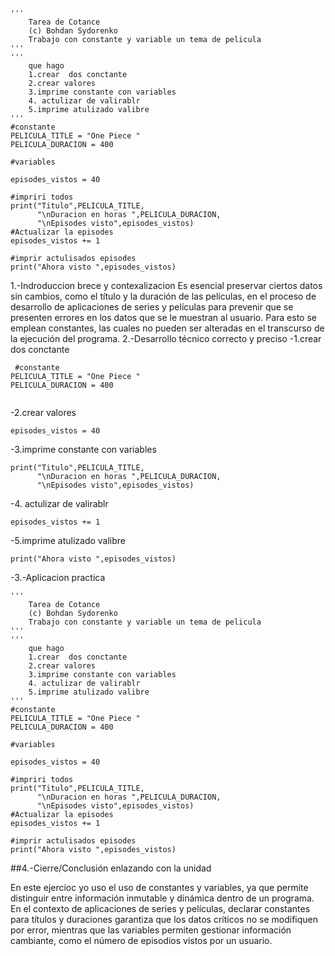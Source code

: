 ```
'''
    Tarea de Cotance
    (c) Bohdan Sydorenko
    Trabajo con constante y variable un tema de pelicula
'''
'''
    que hago 
    1.crear  dos conctante 
    2.crear valores 
    3.imprime constante con variables 
    4. actulizar de valirablr
    5.imprime atulizado valibre  
'''
#constante 
PELICULA_TITLE = "One Piece "
PELICULA_DURACION = 400

#variables 

episodes_vistos = 40

#impriri todos 
print("Titulo",PELICULA_TITLE,
      "\nDuracion en horas ",PELICULA_DURACION,
      "\nEpisodes visto",episodes_vistos)
#Actualizar la episodes
episodes_vistos += 1

#imprir actulisados episodes
print("Ahora visto ",episodes_vistos)
```
1.-Indroduccion brece y contexalizacion
    Es esencial preservar ciertos datos sin cambios, como el título y la duración de las películas, en el proceso de desarrollo de aplicaciones de series y películas para prevenir que se presenten errores en los datos que se le muestran al usuario.  Para esto se emplean constantes, las cuales no pueden ser alteradas en el transcurso de la ejecución del programa.
2.-Desarrollo técnico correcto y preciso 
-1.crear  dos conctante

    
```
 #constante 
PELICULA_TITLE = "One Piece "
PELICULA_DURACION = 400
   
```
-2.crear valores 
```
episodes_vistos = 40
```
-3.imprime constante con variables
```
print("Titulo",PELICULA_TITLE,
      "\nDuracion en horas ",PELICULA_DURACION,
      "\nEpisodes visto",episodes_vistos)
```
-4. actulizar de valirablr
```
episodes_vistos += 1
```
-5.imprime atulizado valibre  
```
print("Ahora visto ",episodes_vistos)
```



-3.-Aplicacion practica
```
'''
    Tarea de Cotance
    (c) Bohdan Sydorenko
    Trabajo con constante y variable un tema de pelicula
'''
'''
    que hago 
    1.crear  dos conctante 
    2.crear valores 
    3.imprime constante con variables 
    4. actulizar de valirablr
    5.imprime atulizado valibre  
'''
#constante 
PELICULA_TITLE = "One Piece "
PELICULA_DURACION = 400

#variables 

episodes_vistos = 40

#impriri todos 
print("Titulo",PELICULA_TITLE,
      "\nDuracion en horas ",PELICULA_DURACION,
      "\nEpisodes visto",episodes_vistos)
#Actualizar la episodes
episodes_vistos += 1

#imprir actulisados episodes
print("Ahora visto ",episodes_vistos)
```
##4.-Cierre/Conclusión enlazando con la unidad

En este ejercioc yo uso el uso de constantes y variables, ya que permite distinguir entre información inmutable y dinámica dentro de un programa. 
En el contexto de aplicaciones de series y películas, declarar constantes para títulos y duraciones  garantiza que los datos críticos no se modifiquen por error, 
mientras que las variables permiten gestionar información cambiante, como el número de episodios vistos por un usuario.




